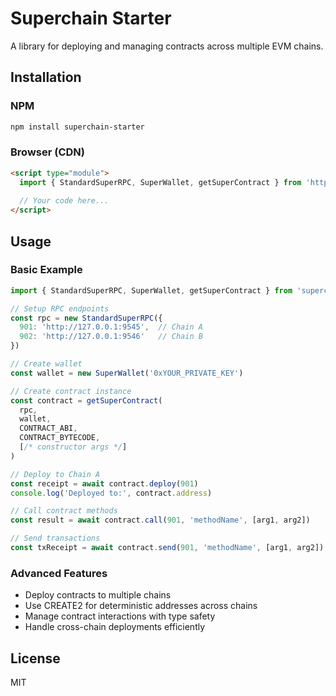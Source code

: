 # Superchain Starter

A library for deploying and managing contracts across multiple EVM chains.

## Installation

### NPM
```bash
npm install superchain-starter
```

### Browser (CDN)
```html
<script type="module">
  import { StandardSuperRPC, SuperWallet, getSuperContract } from 'https://cdn.jsdelivr.net/npm/superchain-starter/dist/index.mjs'
  
  // Your code here...
</script>
```

## Usage

### Basic Example
```javascript
import { StandardSuperRPC, SuperWallet, getSuperContract } from 'superchain-starter'

// Setup RPC endpoints
const rpc = new StandardSuperRPC({
  901: 'http://127.0.0.1:9545',  // Chain A
  902: 'http://127.0.0.1:9546'   // Chain B
})

// Create wallet
const wallet = new SuperWallet('0xYOUR_PRIVATE_KEY')

// Create contract instance
const contract = getSuperContract(
  rpc,
  wallet,
  CONTRACT_ABI,
  CONTRACT_BYTECODE,
  [/* constructor args */]
)

// Deploy to Chain A
const receipt = await contract.deploy(901)
console.log('Deployed to:', contract.address)

// Call contract methods
const result = await contract.call(901, 'methodName', [arg1, arg2])

// Send transactions
const txReceipt = await contract.send(901, 'methodName', [arg1, arg2])
```

### Advanced Features
- Deploy contracts to multiple chains
- Use CREATE2 for deterministic addresses across chains
- Manage contract interactions with type safety
- Handle cross-chain deployments efficiently

## License
MIT 
